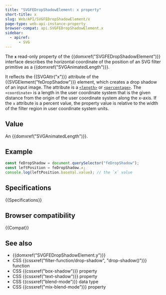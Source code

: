 ```yaml
---
title: "SVGFEDropShadowElement: x property"
short-title: x
slug: Web/API/SVGFEDropShadowElement/x
page-type: web-api-instance-property
browser-compat: api.SVGFEDropShadowElement.x
sidebar:
  - apiref:
      - SVG
---
```


The **`x`** read-only property of the {{domxref("SVGFEDropShadowElement")}} interface describes the horizontal coordinate of the position of an SVG filter primitive as a {{domxref("SVGAnimatedLength")}}.

It reflects the {{SVGAttr("x")}} attribute of the {{SVGElement("feDropShadow")}} element, which creates a drop shadow of an input image. The attribute is a [`<length>`](/en-US/docs/Web/SVG/Guides/Content_type#length) or [`<percentage>`](/en-US/docs/Web/SVG/Guides/Content_type#percentage). The `<coordinate>` is a length in the user coordinate system that is the given distance from the origin of the user coordinate system along the x-axis. If the `x` attribute is a percent value, the property value is relative to the width of the filter region in user coordinate system units.

## Value

An {{domxref("SVGAnimatedLength")}}.

## Example

```js
const feDropShadow = document.querySelector("feDropShadow");
const leftPosition = feDropShadow.x;
console.log(leftPosition.baseVal.value); // the `x` value
```

## Specifications

{{Specifications}}

## Browser compatibility

{{Compat}}

## See also

- {{domxref("SVGFEDropShadowElement.y")}}
- CSS {{cssxref("filter-function/drop-shadow", "drop-shadow()")}} function
- CSS {{cssxref("box-shadow")}} property
- CSS {{cssxref("text-shadow")}} property
- CSS {{cssxref("blend-mode")}} data type
- CSS {{cssxref("mix-blend-mode")}} property
